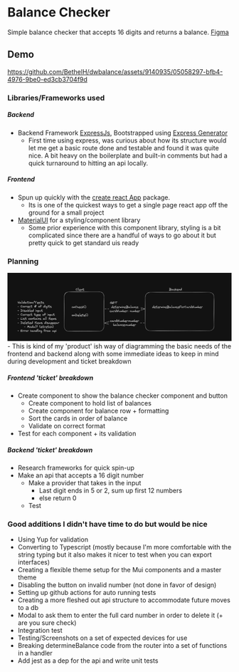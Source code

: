 # Balance Checker

Simple balance checker that accepts 16 digits and returns a balance.
[Figma](https://www.figma.com/file/47Ou1LPfOYkP7gRrRG3ECZ/Developer-Exercise----Bethel-Hailu?node-id=2%3A11&mode=dev)

## Demo

https://github.com/BethelH/dwbalance/assets/9140935/05058297-bfb4-4976-9be0-ed3cb3704f9d



### Libraries/Frameworks used

##### Backend
- Backend Framework [ExpressJs](https://github.com/facebook/create-react-app), Bootstrapped using [Express Generator](https://expressjs.com/en/starter/generator.html)
    - First time using express, was curious about how its structure would let me get a basic route done and testable and found it was quite nice. A bit heavy on the boilerplate and built-in comments but had a quick turnaround to hitting an api locally.

##### Frontend
- Spun up quickly with the [create react App](https://github.com/facebook/create-react-app) package.
    - Its is one of the quickest ways to get a single page react app off the ground for a small project
- [MaterialUI](https://mui.com/material-ui) for a styling/component library
    - Some prior experience with this component library, styling is a bit complicated since there are a handful of ways to go about it but pretty quick to get standard uis ready

### Planning

<img src="./resources/readme/planning.png">
- This is kind of my 'product' ish way of diagramming the basic needs of the frontend and backend along with some immediate ideas to keep in mind during development and ticket breakdown

##### Frontend 'ticket' breakdown
- Create component to show the balance checker component and button
    - Create component to hold list of balances
    - Create component for balance row + formatting
    - Sort the cards in order of balance 
    - Validate on correct format
- Test for each component + its validation

##### Backend 'ticket' breakdown
- Research frameworks for quick spin-up
-  Make an api that accepts a 16 digit number
    - Make a provider that takes in the input
        - Last digit ends in 5 or 2, sum up first 12 numbers
        - else return 0
    - Test

### Good additions I didn't have time to do but would be nice
- Using Yup for validation
- Converting to Typescript (mostly because I'm more comfortable with the string typing but it also makes it nicer to test when you can export interfaces)
- Creating a flexible theme setup for the Mui components and a master theme
- Disabling the button on invalid number (not done in favor of design)
- Setting up github actions for auto running tests
- Creating a more fleshed out api structure to accommodate future moves to a db
- Modal to ask them to enter the full card number in order to delete it (+ are you sure check)
- Integration test
- Testing/Screenshots on a set of expected devices for use
- Breaking determineBalance code from the router into a set of functions in a handler
- Add jest as a dep for the api and write unit tests



